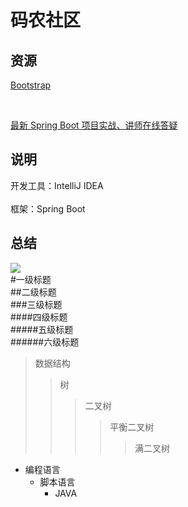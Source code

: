 
码农社区
========


资源
-------  

[Bootstrap](https://github.com/twbs/bootstrap)

<br>

[最新 Spring Boot 项目实战、讲师在线答疑](https://www.bilibili.com/video/av50200264)   
 
说明
------- 
开发工具：IntelliJ IDEA 
<br>  
框架：Spring Boot

总结
------- 

![](http://www.baidu.com/img/bdlogo.gif)  
#一级标题  
##二级标题  
###三级标题  
####四级标题  
#####五级标题  
######六级标题  

>数据结构  
>>树  
>>>二叉树  
>>>>平衡二叉树  
>>>>>满二叉树  

* 编程语言  
    * 脚本语言  
        * JAVA

